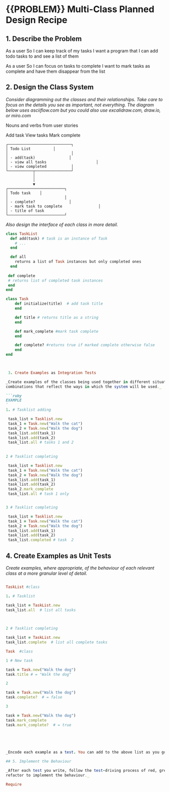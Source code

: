 # {{PROBLEM}} Multi-Class Planned Design Recipe

## 1. Describe the Problem

As a user
So I can keep track of my tasks
I want a program that I can add todo tasks to and see a list of them

As a user
So I can focus on tasks to complete
I want to mark tasks as complete and have them disappear from the list

## 2. Design the Class System

_Consider diagramming out the classes and their relationships. Take care to
focus on the details you see as important, not everything. The diagram below
uses asciiflow.com but you could also use excalidraw.com, draw.io, or miro.com_

Nouns and verbs from user stories 

Add task
View tasks
Mark complete
 
```
┌────────────────────────────┐
│ Todo List          │
│                            │
│ - add(task)               │
│ - view all tasks                      │
│ - view completed           │
└───────────┬────────────────┘
            │
            │ 
            ▼
┌─────────────────────────┐
│ Todo task    │
│                         │
│ - complete?               │
│ - mark task to complete                │
│ - title of task
└─────────────────────────┘
```

_Also design the interface of each class in more detail._

```ruby
class TaskList
  def add(task) # task is an instance of Task  
    # ...
  end

  def all 
	returns a list of Task instances but only completed ones
  end
    
 def complete
 # returns list of completed task instances
 end
end

class Task
    def initialize(title)  # add task title
    end

    def title # returns title as a string
    end

    def mark_complete #mark task complete
    end

    def complete? #returns true if marked complete otherwise false
    end
end


  
 3. Create Examples as Integration Tests

_Create examples of the classes being used together in different situations and
combinations that reflect the ways in which the system will be used._

```ruby
EXAMPLE
`
1. # Tasklist adding

 task_list = Tasklist.new
 task_1 = Task.new("Walk the cat")
 task_2 = Task.new("Walk the dog")
 task_list.add(task_1)
 task_list.add(task_2)
 task_list.all # tasks 1 and 2 
 
 
2 # Tasklist completing

 task_list = Tasklist.new
 task_1 = Task.new("Walk the cat")
 task_2 = Task.new("Walk the dog")
 task_list.add(task_1)
 task_list.add(task_2)
 task_2.mark_complete
 task_list.all # task 1 only 


3 # Tasklist completing

 task_list = Tasklist.new
 task_1 = Task.new("Walk the cat")
 task_2 = Task.new("Walk the dog")
 task_list.add(task_1)
 task_list.add(task_2)
 task_list.completed # task  2 

```

## 4. Create Examples as Unit Tests

_Create examples, where appropriate, of the behaviour of each relevant class at
a more granular level of detail._

```ruby

TaskList #class

1. # Tasklist 

task_list = TaskList.new
task_list.all  # list all tasks

 
 
2 # Tasklist completing

task_list = TaskList.new
task_list.complete  # list all complete tasks 

Task  #class

1 # New task

task = Task.new("Walk the dog")
task.title # = "Walk the dog"   

2

task = Task.new("Walk the dog")
task.complete?  # = false   

3

task = Task.new("Walk the dog")
task.mark_complete     
task.mark_complete?  # = true   


 
 

_Encode each example as a test. You can add to the above list as you go._

## 5. Implement the Behaviour

_After each test you write, follow the test-driving process of red, green,
refactor to implement the behaviour._

Require

